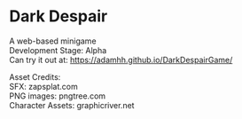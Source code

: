 # Dark Despair <br/>
A web-based minigame  <br/>
Development Stage: Alpha <br/>
Can try it out at: https://adamhh.github.io/DarkDespairGame/

Asset Credits:</br>
SFX: zapsplat.com</br>
PNG images: pngtree.com</br>
Character Assets: graphicriver.net
